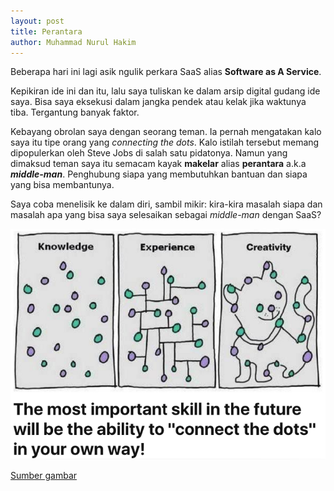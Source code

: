 ```yaml
---
layout: post
title: Perantara
author: Muhammad Nurul Hakim
---
```


Beberapa hari ini lagi asik ngulik perkara SaaS alias **Software as A Service**.

Kepikiran ide ini dan itu, lalu saya tuliskan ke dalam arsip digital gudang ide saya. Bisa saya eksekusi dalam jangka pendek atau kelak jika waktunya tiba. Tergantung banyak faktor.

Kebayang obrolan saya dengan seorang teman. Ia pernah mengatakan kalo saya itu tipe orang yang _connecting the dots_. Kalo istilah tersebut memang dipopulerkan oleh Steve Jobs di salah satu pidatonya. Namun yang dimaksud teman saya itu semacam kayak **makelar** alias **perantara** a.k.a **_middle-man_**. Penghubung siapa yang membutuhkan bantuan dan siapa yang bisa membantunya.

Saya coba menelisik ke dalam diri, sambil mikir: kira-kira masalah siapa dan masalah apa yang bisa saya selesaikan sebagai _middle-man_ dengan SaaS?

![Connecting the dots](https://github.com/kimsanada/blog/blob/utama/images/connectthedots.png)

[Sumber gambar](https://www.linkedin.com/pulse/most-important-skill-future-ability-connect-dots-your-fabio-moioli/?trackingId=5c2a%2BPSsRJCz3zF61AoVKA%3D%3D)
